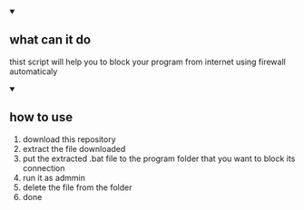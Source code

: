 <body>
<details open>
  <summary><h2>what can it do</h2></summary>
<p>
thist script will help you to block your program from internet using firewall automaticaly
</p>
</detail>
<details open>
  <summary><h2>how to use</h2></summary>
<div>
<ol>
<li>download this repository</li>
<li>extract the file downloaded</li>
<li>put the extracted .bat file to the program folder that you want to block its connection</li>
<li>run it as admmin</li>
<li>delete the file from the folder</li>
<li>done</li>
</ol>
</div>
</detail>
</body>
